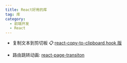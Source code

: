 ```yaml
---
title: React好用的库
tag: 库
category:
  - 前端开发
  - React
---
```


- 复制文本到剪切板 📋:[react-copy-to-clipboard](https://github.com/nkbt/react-copy-to-clipboard),[hook 版](https://github.com/danoc/react-use-clipboard)

- 路由跳转动画: [react-page-transiton](https://github.com/Steveeeie/react-page-transition)

